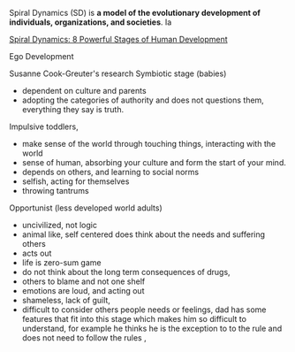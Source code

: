 Spiral Dynamics (SD) is **a model of the evolutionary development of individuals, organizations, and societies**. Ia


[Spiral Dynamics: 8 Powerful Stages of Human Development](https://scottjeffrey.com/spiral-dynamics/)

Ego Development 

Susanne Cook-Greuter's research
Symbiotic stage (babies)
- dependent on culture and parents
- adopting the categories of authority and does not questions them, everything they say is truth. 

Impulsive
toddlers,
- make sense of the world through touching things, interacting with the world
- sense of human, absorbing your culture and form the start of your mind.
- depends on others, and learning to social norms
- selfish, acting for themselves
- throwing tantrums

Opportunist (less developed world adults)
- uncivilized, not logic
- animal like, self centered does think about the needs and suffering others
- acts out
- life is zero-sum game
- do not think about the long term consequences of drugs,
- others to blame and not one shelf
- emotions are loud, and acting out
- shameless, lack of guilt, 
- difficult to consider others people needs or feelings, dad has some features that fit into this stage which makes him so difficult to understand, for example he thinks he is the exception to to the rule and does not need to follow the rules ,